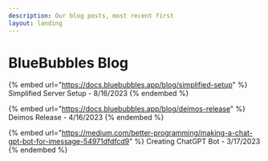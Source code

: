 ```yaml
---
description: Our blog posts, most recent first
layout: landing
---
```


# BlueBubbles Blog

{% embed url="https://docs.bluebubbles.app/blog/simplified-setup" %}
Simplified Server Setup - 8/16/2023
{% endembed %}

{% embed url="https://docs.bluebubbles.app/blog/deimos-release" %}
Deimos Release - 4/16/2023&#x20;
{% endembed %}

{% embed url="https://medium.com/better-programming/making-a-chat-gpt-bot-for-imessage-54971dfdfcd9" %}
Creating ChatGPT Bot - 3/17/2023
{% endembed %}
